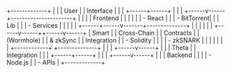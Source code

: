 +-------------+
|             |
|  User       |
|  Interface  |
|             |
+------+------+
       |
       |
       |
+------v------+----------------------+
|             |                      |
|  Frontend   |                      |
|             |                      |
| - React     |                      |
| - BitTorrent|                      |
|   Lib       |                      |
| - Services  |                      |
|             |                      |
+------+------v-------+--------------+
       |              |
       |              |
       |              |
+------v------++------v------+
|  Smart     |  | Cross-Chain  |
| Contracts  |  | (Wormhole)   |
| & zkSync   |  | Integration  |
| - Solidity |  |              |
| - zkSNARK  |  |              |
|            |  |              |
+------------+  +--------------+
       |
       |
       |
+------v------+
|             |
|   Theta     |
| Integration |
|             |
+------+------+
       |
       |
       |
+------v------+
|             |
|  Backend    |
|             |
| - Node.js   |
| - APIs      |
+-------------+
